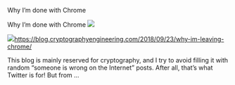 Why I’m done with Chrome

Why I’m done with Chrome
![](../_resources/e1bbe43d887e3bbf3f3867775481140e.png)

![](../_resources/9dfe6bb5aed2b511681c863c34baeff3.png)https://blog.cryptographyengineering.com/2018/09/23/why-im-leaving-chrome/

This blog is mainly reserved for cryptography, and I try to avoid filling it with random “someone is wrong on the Internet” posts. After all, that’s what Twitter is for! But from …